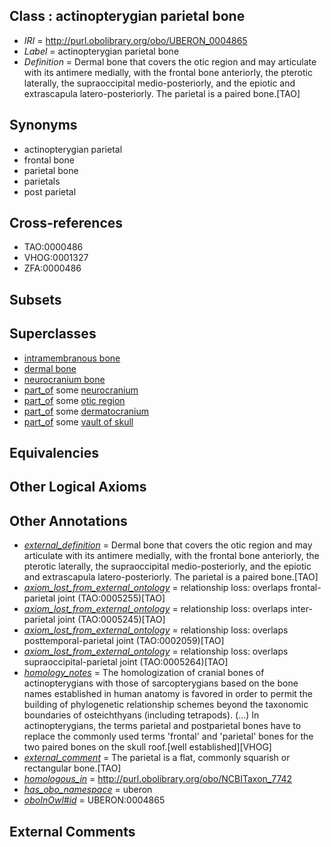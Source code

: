 
## Class : actinopterygian parietal bone

 * *IRI* = http://purl.obolibrary.org/obo/UBERON_0004865
 * *Label* = actinopterygian parietal bone
 * *Definition* = Dermal bone that covers the otic region and may articulate with its antimere medially, with the frontal bone anteriorly, the pterotic laterally, the supraoccipital medio-posteriorly, and the epiotic and extrascapula latero-posteriorly. The parietal is a paired bone.[TAO]

## Synonyms

 * actinopterygian parietal
 * frontal bone
 * parietal bone
 * parietals
 * post parietal

## Cross-references

 * TAO:0000486
 * VHOG:0001327
 * ZFA:0000486

## Subsets


## Superclasses

 * [intramembranous bone](../../UBERON/14/UBERON_0002514.md)
 * [dermal bone](../../UBERON/07/UBERON_0008907.md)
 * [neurocranium bone](../../UBERON/64/UBERON_0011164.md)
 * [part_of](../../BFO/50/BFO_0000050.md) some [neurocranium](../../UBERON/03/UBERON_0001703.md)
 * [part_of](../../BFO/50/BFO_0000050.md) some [otic region](../../UBERON/10/UBERON_0003110.md)
 * [part_of](../../BFO/50/BFO_0000050.md) some [dermatocranium](../../UBERON/13/UBERON_0003113.md)
 * [part_of](../../BFO/50/BFO_0000050.md) some [vault of skull](../../UBERON/39/UBERON_0004339.md)

## Equivalencies


## Other Logical Axioms


## Other Annotations

 * *[external_definition](../../UBPROP/01/UBPROP_0000001.md)* = Dermal bone that covers the otic region and may articulate with its antimere medially, with the frontal bone anteriorly, the pterotic laterally, the supraoccipital medio-posteriorly, and the epiotic and extrascapula latero-posteriorly. The parietal is a paired bone.[TAO]
 * *[axiom_lost_from_external_ontology](../../UBPROP/02/UBPROP_0000002.md)* = relationship loss: overlaps frontal-parietal joint (TAO:0005255)[TAO]
 * *[axiom_lost_from_external_ontology](../../UBPROP/02/UBPROP_0000002.md)* = relationship loss: overlaps inter-parietal joint (TAO:0005245)[TAO]
 * *[axiom_lost_from_external_ontology](../../UBPROP/02/UBPROP_0000002.md)* = relationship loss: overlaps posttemporal-parietal joint (TAO:0002059)[TAO]
 * *[axiom_lost_from_external_ontology](../../UBPROP/02/UBPROP_0000002.md)* = relationship loss: overlaps supraoccipital-parietal joint (TAO:0005264)[TAO]
 * *[homology_notes](../../UBPROP/03/UBPROP_0000003.md)* = The homologization of cranial bones of actinopterygians with those of sarcopterygians based on the bone names established in human anatomy is favored in order to permit the building of phylogenetic relationship schemes beyond the taxonomic boundaries of osteichthyans (including tetrapods). (...) In actinopterygians, the terms parietal and postparietal bones have to replace the commonly used terms 'frontal' and 'parietal' bones for the two paired bones on the skull roof.[well established][VHOG]
 * *[external_comment](../../UBPROP/05/UBPROP_0000005.md)* = The parietal is a flat, commonly squarish or rectangular bone.[TAO]
 * *[homologous_in](../../core#homologous/in/core#homologous_in.md)* = http://purl.obolibrary.org/obo/NCBITaxon_7742
 * *[has_obo_namespace](../../ce/oboInOwl#hasOBONamespace.md)* = uberon
 * *[oboInOwl#id](../../id/oboInOwl#id.md)* = UBERON:0004865

## External Comments

